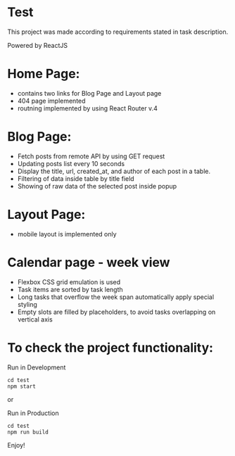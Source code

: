 # Test 

This project was made according to requirements stated in task description.

Powered by ReactJS

# Home Page:
- contains two links for Blog Page and Layout page
- 404 page implemented
- routning implemented by using React Router v.4

# Blog Page:
- Fetch posts from remote API by using GET request
- Updating posts list every 10 seconds
- Display the title, url, created_at, and author of each post in a table.
- Filtering of data inside table by title field
- Showing of raw data of the selected post inside popup

# Layout Page:
- mobile layout is implemented only

# Calendar page - week view
- Flexbox CSS grid emulation is used 
- Task items are sorted by task length
- Long tasks that overflow the week span automatically apply special styling
- Empty slots are filled by placeholders, 
  to avoid tasks overlapping on vertical axis

# To check the project functionality: 
Run in Development
```
cd test
npm start

```
or 

Run in Production
```
cd test
npm run build

```
Enjoy!

